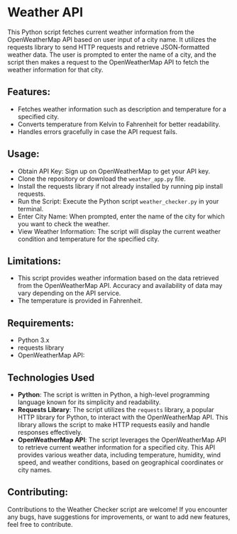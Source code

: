 # Weather API
This Python script fetches current weather information from the OpenWeatherMap API based on user input of a city name. It utilizes the requests library to send HTTP requests and retrieve JSON-formatted weather data. The user is prompted to enter the name of a city, and the script then makes a request to the OpenWeatherMap API to fetch the weather information for that city.


## Features:
- Fetches weather information such as description and temperature for a specified city.
- Converts temperature from Kelvin to Fahrenheit for better readability.
- Handles errors gracefully in case the API request fails.


## Usage:
- Obtain API Key: Sign up on OpenWeatherMap to get your API key.
- Clone the repository or download the `weather_app.py` file.
- Install the requests library if not already installed by running pip install requests.
- Run the Script: Execute the Python script `weather_checker.py` in your terminal.
- Enter City Name: When prompted, enter the name of the city for which you want to check the weather.
- View Weather Information: The script will display the current weather condition and temperature for the specified city.


## Limitations:
- This script provides weather information based on the data retrieved from the OpenWeatherMap API. Accuracy and availability of data may vary depending on the API service.
- The temperature is provided in Fahrenheit.


## Requirements:
- Python 3.x
- requests library
- OpenWeatherMap API:

## Technologies Used
- **Python**: The script is written in Python, a high-level programming language known for its simplicity and readability.
- **Requests Library**: The script utilizes the `requests` library, a popular HTTP library for Python, to interact with the OpenWeatherMap API. This library allows the script to make HTTP requests easily and handle responses effectively.
- **OpenWeatherMap API**: The script leverages the OpenWeatherMap API to retrieve current weather information for a specified city. This API provides various weather data, including temperature, humidity, wind speed, and weather conditions, based on geographical coordinates or city names.

## Contributing:
Contributions to the Weather Checker script are welcome! If you encounter any bugs, have suggestions for improvements, or want to add new features, feel free to contribute.
